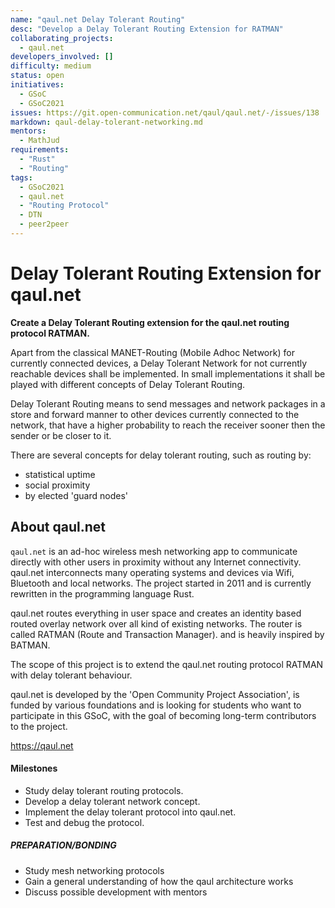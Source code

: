 ```yaml
---
name: "qaul.net Delay Tolerant Routing"
desc: "Develop a Delay Tolerant Routing Extension for RATMAN"
collaborating_projects:
  - qaul.net
developers_involved: []
difficulty: medium
status: open
initiatives:
  - GSoC
  - GSoC2021
issues: https://git.open-communication.net/qaul/qaul.net/-/issues/138
markdown: qaul-delay-tolerant-networking.md
mentors:
  - MathJud
requirements:
  - "Rust"
  - "Routing"
tags:
  - GSoC2021
  - qaul.net
  - "Routing Protocol"
  - DTN
  - peer2peer
---
```


# Delay Tolerant Routing Extension for qaul.net

**Create a Delay Tolerant Routing extension for the qaul.net routing protocol RATMAN.**

Apart from the classical MANET-Routing (Mobile Adhoc Network) for currently connected devices, a Delay Tolerant Network for not currently reachable devices shall be implemented. In small implementations it shall be played with different concepts of Delay Tolerant Routing.

Delay Tolerant Routing means to send messages and network packages in a store and forward manner to other devices currently connected to the network, that have a higher probability to reach the receiver sooner then the sender or be closer to it.

There are several concepts for delay tolerant routing, such as routing by:

* statistical uptime
* social proximity
* by elected 'guard nodes'


## About qaul.net

`qaul.net` is an ad-hoc wireless mesh networking app to communicate directly with
other users in proximity without any Internet connectivity.
qaul.net interconnects many operating systems and devices via Wifi, Bluetooth and
local networks.
The project started in 2011 and is currently rewritten in the programming language Rust.

qaul.net routes everything in user space and creates an identity based routed overlay network
over all kind of existing networks. The router is called RATMAN (Route and Transaction Manager).
and is heavily inspired by BATMAN.

The scope of this project is to extend the qaul.net routing protocol
RATMAN with delay tolerant behaviour.

qaul.net is developed by the 'Open Community Project Association', is funded by various foundations and is looking for students who want to participate in this GSoC, with the goal of becoming long-term contributors to the
project.

https://qaul.net


#### Milestones

* Study delay tolerant routing protocols.
* Develop a delay tolerant network concept.
* Implement the delay tolerant protocol into qaul.net.
* Test and debug the protocol.


##### PREPARATION/BONDING

* Study mesh networking protocols
* Gain a general understanding of how the qaul architecture works
* Discuss possible development with mentors
